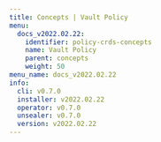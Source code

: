 ```yaml
---
title: Concepts | Vault Policy
menu:
  docs_v2022.02.22:
    identifier: policy-crds-concepts
    name: Vault Policy
    parent: concepts
    weight: 50
menu_name: docs_v2022.02.22
info:
  cli: v0.7.0
  installer: v2022.02.22
  operator: v0.7.0
  unsealer: v0.7.0
  version: v2022.02.22
---
```


